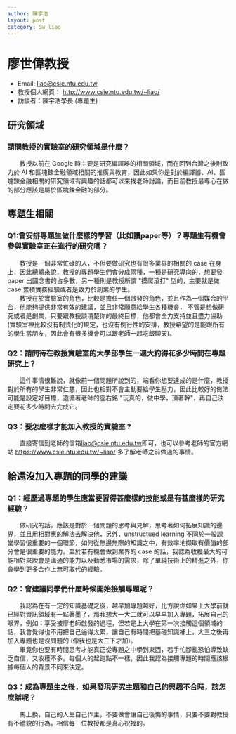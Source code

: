 ```yaml
---
author: 陳宇浩
layout: post
category: Sw_liao
---
```


# 廖世偉教授
- Email: liao@csie.ntu.edu.tw
- 教授個人網頁： <http://www.csie.ntu.edu.tw/~liao/>
- 訪談者：陳宇浩學長 (專題生)

## 研究領域
### 請問教授的實驗室的研究領域是什麼？
&emsp;&emsp;教授以前在 Google 時主要是研究編譯器的相關領域，而在回到台灣之後則致力於 AI 和區塊鍊金融領域相關的推廣與教育，因此如果你是對於編譯器、AI、區塊鍊金融相關的研究領域有興趣的話都可以來找老師討論，而目前教授最專心在做的部分應該是屬於區塊鍊金融的部分。
## 專題生相關
### Q1:會安排專題生做什麼樣的學習（比如讀paper等）？專題生有機會參與實驗室正在進行的研究嗎？
&emsp;&emsp;教授是一個非常忙碌的人，不但要做研究也有很多業界的相關的 case 在身上，因此總體來說，教授的專題學生們會分成兩種，一種是研究導向的，想要發 paper 出國念書的占多數，另一種則是教授所謂 "摸爬滾打" 型的，主要就是做 case 累積實務經驗或者是致力於創業的學生。<br>&emsp;&emsp;教授在於實驗室的角色，比較是擔任一個啟發的角色，並且作為一個媒合的平台，他能夠提供非常有效的建議，並且非常願意給學生各種機會， 不管是想做研究或者是創業，只要跟教授談清楚你的最終目標，他都會全力支持並且盡力協助 (實驗室裡比較沒有制式化的規定，也沒有例行性的安排，教授希望的是能跟所有的學生當朋友，因此會有很多機會可以跟老師一起吃飯聊天)。
### Q2：請問待在教授實驗室的大學部學生一週大約得花多少時間在專題研究上？
&emsp;&emsp;這件事情很難說，就像前一個問題所說到的，端看你想要達成的是什麼，教授對於所有的學生非常仁慈，因此也相對不會主動要給學生壓力，因此比較好的做法可能是設定好目標，遵循著老師的座右銘 "玩真的，做中學，頂著幹"，再自己決定要花多少時間去完成它。
### Q3：要怎麼樣才能加入教授的實驗室 ?
&emsp;&emsp;直接寄信到老師的信箱<liao@csie.ntu.edu.tw>即可，也可以參考老師的官方網站 <https://www.csie.ntu.edu.tw/~liao/> 多了解老師之前做過的事情。
## 給還沒加入專題的同學的建議
### Q1：經歷過專題的學生應當要習得甚麼樣的技能或是有甚麼樣的研究經驗？
&emsp;&emsp;做研究的話，應該是對於一個問題的思考與見解，思考著如何拓展知識的邊界，並且用相對應的解法去解決他，另外，unstructued learning 不同於一般課堂學習很重要的一個環節，如何從無邊無際的知識之中，有效率地擷取有價值的部分會是很重要的能力。至於若有機會做到業界的 case 的話，我認為收穫最大的可能相對來說會是溝通的能力以及動悉市場的需求，除了單純技術上的精進之外，你會學到更多合作上無可取代的經驗。
### Q2：會建議同學們什麼時候開始接觸專題呢？
&emsp;&emsp;我認為在有一定的知識基礎之後，越早加專題越好，比方說你如果上大學前就已經對資訊領域有一點著墨了，那我想大一大二就可以早早加入專題，拓展自己的眼界，例如：享受被廖老師啟發的過程，但若是上大學在第一次接觸這個領域的話，我會覺得也不用把自己逼得太緊，讓自己有時間把基礎知識補上，大三之後再加入專題也是沒問題的 (像我也是大三下才加)。<br>&emsp;&emsp;畢竟你也要有時間思考才能真正從專題之中學到東西，若手忙腳亂恐怕導致缺乏自信，又收穫不多。每個人的起跑點不一樣，因此我認為接觸專題的時間應該根據每個人的背景不同來決定。
### Q3：成為專題生之後，如果發現研究主題和自己的興趣不合時，該怎麼辦呢？
&emsp;&emsp;馬上換，自己的人生自己作主，不要做會讓自己後悔的事情，只要不要對教授有不禮貌的行為，相信每一位教授都是真心祝福的。
